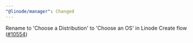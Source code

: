 ```yaml
---
"@linode/manager": Changed
---
```


Rename to 'Choose a Distribution' to 'Choose an OS' in Linode Create flow ([#10554](https://github.com/linode/manager/pull/10554))
